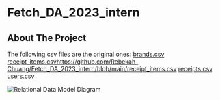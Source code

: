 # Fetch_DA_2023_intern

## About The Project
The following csv files are the original ones:
[brands.csv](https://github.com/Rebekah-Chuang/Fetch_DA_2023_intern/blob/main/brands.csv)
[receipt_items.csv]()https://github.com/Rebekah-Chuang/Fetch_DA_2023_intern/blob/main/receipt_items.csv
[receipts.csv](https://github.com/Rebekah-Chuang/Fetch_DA_2023_intern/blob/main/receipts.csv)
[users.csv](https://github.com/Rebekah-Chuang/Fetch_DA_2023_intern/blob/main/users.csv)

![Relational Data Model Diagram](https://github.com/Rebekah-Chuang/Fetch_DA_2023_intern/blob/main/Relational%20Data%20Model.png)
